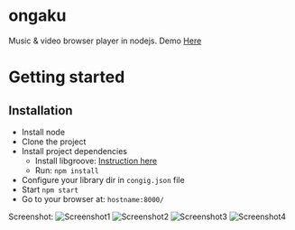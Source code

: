 ongaku
======

Music &amp; video browser player in nodejs.
Demo [Here](http://mizore.fr:8000/ "here")

# Getting started
## Installation
* Install node
* Clone the project
* Install project dependencies
  * Install libgroove: [Instruction here](https://github.com/andrewrk/libgroove#installation "Instruction here")
  * Run: ```npm install```
* Configure your library dir in ```congig.json``` file
* Start ```npm start```
* Go to your browser at: ```hostname:8000/```


Screenshot:
![Screenshot1](http://pix.toile-libre.org/upload/original/1430402909.png)
![Screenshot2](http://pix.toile-libre.org/upload/original/1430403072.png)
![Screenshot3](http://pix.toile-libre.org/upload/original/1430403094.png)
![Screenshot4](http://pix.toile-libre.org/upload/original/1430403115.png)
